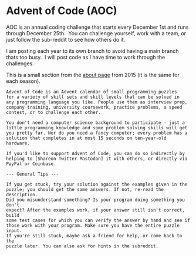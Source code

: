 # Advent of Code (AOC)

AOC is an annual coding challenge that starts every December 1st and runs through December 25th.&nbsp; You can challenge yourself, work with a team, or just follow the sub-reddit to see how others do it.

I am posting each year to its own branch to avoid having a main branch thats too busy.&nbsp; I will post code as I have time to work through the challenges.

This is a small section from the [about page](https://adventofcode.com/2015/about) from 2015 (it is the same for each season).

```
Advent of Code is an Advent calendar of small programming puzzles
for a variety of skill sets and skill levels that can be solved in
any programming language you like. People use them as interview prep,
company training, university coursework, practice problems, a speed
contest, or to challenge each other.

You don't need a computer science background to participate - just a
little programming knowledge and some problem solving skills will get
you pretty far. Nor do you need a fancy computer; every problem has a
solution that completes in at most 15 seconds on ten-year-old hardware.

If you'd like to support Advent of Code, you can do so indirectly by
helping to [Shareon Twitter Mastodon] it with others, or directly via
PayPal or Coinbase.

--- General Tips ---

If you get stuck, try your solution against the examples given in the
puzzle; you should get the same answers. If not, re-read the description. 
Did you misunderstand something? Is your program doing something you don't
expect? After the examples work, if your answer still isn't correct, build
some test cases for which you can verify the answer by hand and see if
those work with your program. Make sure you have the entire puzzle input. 
If you're still stuck, maybe ask a friend for help, or come back to the
puzzle later. You can also ask for hints in the subreddit.
```